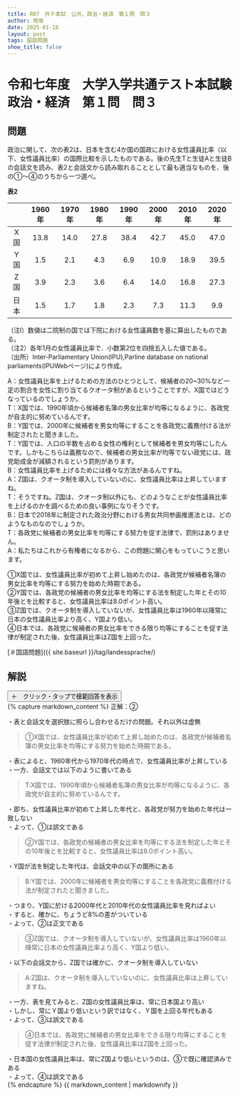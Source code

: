 ```yaml
---
title: R07　共テ本試　公共、政治・経済　第１問　問３
author: 雨坂
date: 2025-01-18
layout: post
tags: 国語問題
show_title: false
---
```

  
# 令和七年度　大学入学共通テスト本試験　政治・経済　第１問　問３  
  
## 問題  
政治に関して、次の表2は、日本を含む4か国の国政における女性議員比率（以下、女性議員比率）の国際比較を示したものである。後の先生Tと生徒Aと生徒Bの会話文を読み、表2と会話文から読み取れることとして最も適当なものを、後の①〜④のうちから一つ選べ。  
  
**表2**  
  
||1960年|1970年|1980年|1990年|2000年|2010年|2020年|
|:----:|:----:|:----:|:----:|:----:|:----:|:----:|:----:|
|X国|13.8|14.0|27.8|38.4|42.7|45.0|47.0|
|Y国|1.5|2.1|4.3|6.9|10.9|18.9|39.5|
|Z国|3.9|2.3|3.6|6.4|14.0|16.8|27.3|
|日本|1.5|1.7|1.8|2.3|7.3|11.3|9.9|
  
（注l）数値は二院制の国では下院における女性議員数を基に算出したものである。  
（注2）各年1月の女性議員比率で．小数第2位を四捨五入した値である。  
（出所）Inter-Parliamentary Union(IPU),Parline database on national parliaments(IPUWebページ)により作成。  
  
A：女性議員比率を上げるための方法のひとつとして、候補者の20~30%など一定の割合を女性に割り当てるクオータ制があるということですが、X国ではどうなっているのでしょうか。  
T：X国では、1990年頃から候補者名簿の男女比率が均等になるように、各政党が自主的に努めているんです。  
B：Y国では、2000年に候補者を男女均等にすることを各政党に義務付ける法が制定されたと聞きました。  
T：Y国では、人口の半数を占める女性の権利として候補者を男女均等にしたんです。しかもこちらは義務なので、候補者の男女比率が均等でない政党には、政党助成金が減額されるという罰則があります。  
B：女性議員比率を上げるためには様々な方法があるんですね。  
A：Z国は、クオータ制を導入していないのに、女性議員比率は上昇していますね。  
T：そうですね。Z国は、クオータ制以外にも、どのようなことが女性議員比率を上げるのかを調べるための良い事例になりそうです。  
B：日本で2018年に制定された政治分野における男女共同参画推進法とは、どのようなものなのでしょうか。  
T：各政党に候補者の男女比率を均等にする努力を促す法律で、罰則はありません。  
A：私たちはこれから有権者になるから、この問題に関心をもっていこうと思います。  
  
①X国では、女性議員比率が初めて上昇し始めたのは、各政党が候補者名簿の男女比率を均等にする努力を始めた時期である。  
②Y国では、各政党の候補者の男女比率を均等にする法を制定した年とその10年後とを比較すると、女性議員比率は8.0ポイント高い。  
③Z国では、クオータ制を導入していないが、女性議員比率は1960年以降常に日本の女性議員比率より高く、Y国より低い。  
④日本では、各政党に候補者の男女比率をできる限り均等にすることを促す法律が制定された後、女性議員比率はZ国を上回った。  
  
[＃国語問題]({{ site.baseurl }}/tag/landessprache/)  
  
## 解説  
<div class="collapsible">
  <button class="collapsible-button">＋　クリック・タップで模範回答を表示</button>
  <div class="collapsible-content">
    {% capture markdown_content %}
正解：②  
  
・表と会話文を選択肢に照らし合わせるだけの問題。それ以外は虚無  
  
>①X国では、女性議員比率が初めて上昇し始めたのは、各政党が候補者名簿の男女比率を均等にする努力を始めた時期である。  
  
・表によると、1960年代から1970年代の時点で、女性議員比率が上昇している  
・一方、会話文では以下のように書いてある  
  
>T:X国では、1990年頃から候補者名簿の男女比率が均等になるように、各政党が自主的に努めているんです。  
  
・即ち、女性議員比率が初めて上昇した年代と、各政党が努力を始めた年代は一致しない  
・よって、①は誤文である  
  
>②Y国では、各政党の候補者の男女比率を均等にする法を制定した年とその10年後とを比較すると、女性議員比率は8.0ポイント高い。  
  
・Y国が法を制定した年代は、会話文中の以下の箇所にある  
  
>B:Y国では、2000年に候補者を男女均等にすることを各政党に義務付ける法が制定されたと聞きました。  
  
・つまり、Y国に於ける2000年代と2010年代の女性議員比率を見ればよい  
・すると、確かに、ちょうど8%の差がついている  
・よって、②は正文である  
  
>③Z国では、クオータ制を導入していないが、女性議員比率は1960年以降常に日本の女性議員比率より高く、Y国より低い。  
  
・以下の会話文から、Z国では確かに、クオータ制を導入していない  
  
>A:Z国は、クオータ制を導入していないのに、女性議員比率は上昇していますね。  
  
・一方、表を見てみると、Z国の女性議員比率は、常に日本国より高い  
・しかし、常にＹ国より低いという訳ではなく、Ｙ国を上回る年代もある  
・よって、③は誤文である  
  
>④日本では、各政党に候補者の男女比率をできる限り均等にすることを促す法律が制定された後、女性議員比率はZ国を上回った。  
  
・日本国の女性議員比率は、常にZ国より低いというのは、③で既に確認済みである  
・よって、④は誤文である  
    {% endcapture %}
    {{ markdown_content | markdownify }}
  </div>
</div>